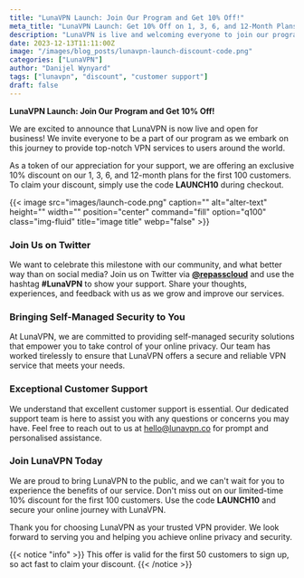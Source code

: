 ```yaml
---
title: "LunaVPN Launch: Join Our Program and Get 10% Off!"
meta_title: "LunaVPN Launch: Get 10% Off on 1, 3, 6, and 12-Month Plans"
description: "LunaVPN is live and welcoming everyone to join our program. For the first 100 customers, we are offering a 10% discount on 1, 3, 6, and 12-month plans."
date: 2023-12-13T11:11:00Z
image: "/images/blog_posts/lunavpn-launch-discount-code.png"
categories: ["LunaVPN"]
author: "Danijel Wynyard"
tags: ["lunavpn", "discount", "customer support"]
draft: false
---
```


**LunaVPN Launch: Join Our Program and Get 10% Off!**

We are excited to announce that LunaVPN is now live and open for business! We invite everyone to be a part of our program as we embark on this journey to provide top-notch VPN services to users around the world.

As a token of our appreciation for your support, we are offering an exclusive 10% discount on our 1, 3, 6, and 12-month plans for the first 100 customers. To claim your discount, simply use the code **LAUNCH10** during checkout.

{{< image src="images/launch-code.png" caption="" alt="alter-text" height="" width="" position="center" command="fill" option="q100" class="img-fluid" title="image title"  webp="false" >}}

### Join Us on Twitter

We want to celebrate this milestone with our community, and what better way than on social media? Join us on Twitter via [**@repasscloud**](https://x.com/repasscloud "RePass Cloud twitter account") and use the hashtag **#LunaVPN** to show your support. Share your thoughts, experiences, and feedback with us as we grow and improve our services.

### Bringing Self-Managed Security to You

At LunaVPN, we are committed to providing self-managed security solutions that empower you to take control of your online privacy. Our team has worked tirelessly to ensure that LunaVPN offers a secure and reliable VPN service that meets your needs.

### Exceptional Customer Support

We understand that excellent customer support is essential. Our dedicated support team is here to assist you with any questions or concerns you may have. Feel free to reach out to us at [hello@lunavpn.co](mailto:hello@lunavpn.co?Support "LunaVPN support email") for prompt and personalised assistance.

### Join LunaVPN Today

We are proud to bring LunaVPN to the public, and we can't wait for you to experience the benefits of our service. Don't miss out on our limited-time 10% discount for the first 100 customers. Use the code **LAUNCH10** and secure your online journey with LunaVPN.

Thank you for choosing LunaVPN as your trusted VPN provider. We look forward to serving you and helping you achieve online privacy and security.

{{< notice "info" >}}
This offer is valid for the first 50 customers to sign up, so act fast to claim your discount.
{{< /notice >}}


